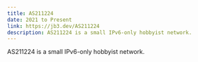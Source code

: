 ```yaml
---
title: AS211224
date: 2021 to Present
link: https://jb3.dev/AS211224
description: AS211224 is a small IPv6-only hobbyist network.
---
```

AS211224 is a small IPv6-only hobbyist network.

